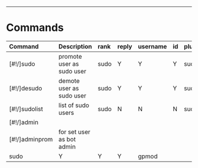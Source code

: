 ***
# Commands
| Command | Description | rank | reply | username | id | plugin | 
|:--------|:------------|:-----|:------|:---------|:---|:-------|
|[#!/]sudo |promote user as sudo user |sudo |Y|Y|Y|sudo|
|[#!/]desudo |demote user as sudo user |sudo |Y|Y|Y|sudo|
|[#!/]sudolist |list of sudo users |sudo |N|N|N|sudo|
|[#!/]admin
[#!/]adminprom |for set user as bot admin
 |sudo |Y|Y|Y|gpmod|
